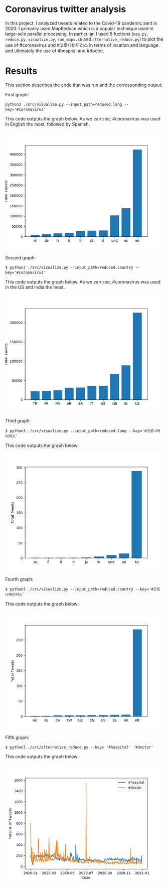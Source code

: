 # Coronavirus twitter analysis

In this project, I analyzed tweets related to the Covid-19 pandemic sent in 2020. I primarily used MapReduce which is a popular technique used in large-scle parallel processing. In particular, I used 5 fuctions (`map.py`, `reduce.py`, `visualize.py`, `run_maps.sh` and `alternative_reduce.py`)  to plot the use of #coronavirus and #코로나바이러스 in terms of location and language and ultimately the use of #hospital and #doctor. 

# Results

This section describes the code that was run and the corresponding output:

First graph:

```
python3 ./src/visualize.py --input_path=reduced.lang --key='#coronavirus'
```

This code outputs the graph below. As we can see, #coronavirus was used in English the most, followed by Spanish.

![#coronavirus by language](coronavirus_lang.png)

Second graph:

```
$ python3 ./src/visualize.py --input_path=reduced.country --key='#coronavirus'
```

This code outputs the graph below. As we can see, #coronavirus was used in the US and India the most.

![#coronavirus by country](coronavirus_country.png)

Third graph:

```
$ python3 ./src/visualize.py --input_path=reduced.lang --key='#코로나바이러스`
```

This code outputs the graph below:

![#코로나바이러by language](코로나바이러스_lang.png)


Fourth graph:

```
$ python3 ./src/visualize.py --input_path=reduced.country --key='#코로나바이러스`
```

This code outputs the graph below:

![#코로나바이러by country](코로나바이러스_country.png)

Fifth graph:

```
$ python3 ./src/alternative_reduce.py --keys '#hospital' '#doctor'
```

This code outputs the graph below:

![#hospital and #doctor throughout 2020](hospital_doctor.png)




